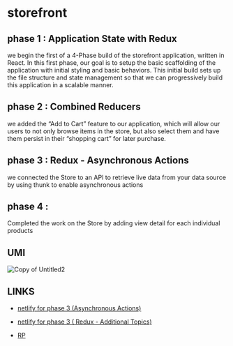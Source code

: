 # storefront

## phase 1 : Application State with Redux
 we begin the first of a 4-Phase build of the storefront application, written in React. In this first phase, our goal is to setup the basic scaffolding of the application with initial styling and basic behaviors. This initial build sets up the file structure and state management so that we can progressively build this application in a scalable manner.
## phase 2 : Combined Reducers
we added the “Add to Cart” feature to our application, which will allow our users to not only browse items in the store, but also select them and have them persist in their “shopping cart” for later purchase.

## phase 3 :  Redux - Asynchronous Actions
we connected the Store to an API to retrieve live data from your data source by using thunk to enable asynchronous actions 
## phase 4 : 
Completed the work on the Store by adding view detail for each individual products

 ## UMI
![Copy of Untitled2](https://user-images.githubusercontent.com/90922969/171061306-10f46311-fee1-4fb4-b990-f11b5dfec954.jpg)

 ## LINKS
 - [netlify for phase 3 (Asynchronous Actions)](https://62accc58d1e60d0009602c28--cozy-unicorn-74cd5b.netlify.app/)
- [netlify for phase 3 ( Redux - Additional Topics)](https://62accc58d1e60d0009602c28--cozy-unicorn-74cd5b.netlify.app/)

 - [RP](https://github.com/neveenaburomman/storefront/pulls)
